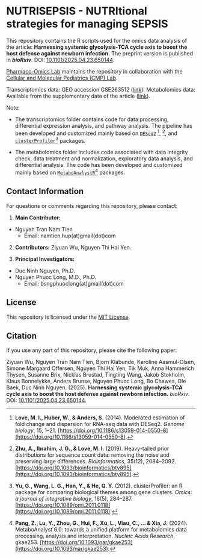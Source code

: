 # NUTRISEPSIS - NUTRItional strategies for managing SEPSIS

This repository contains the R scripts used for the omics data analysis of the article: **Harnessing systemic glycolysis-TCA cycle axis to boost the host defense against newborn infection.** The preprint version is published in ***bioRxiv***. DOI: [10.1101/2025.04.23.650144](https://doi.org/10.1101/2025.04.23.650144).

[Pharmaco-Omics Lab](https://pharmomicslab.site/) maintains the repository in collaboration with the [Cellular and Molecular Pediatrics (CMP) Lab](https://ivh.ku.dk/english/research/comparative-pediatrics-and-nutrition/cellular-and-molecular-pediatrics/).

Transcriptomics data: GEO accession GSE263512 ([link](https://www.ncbi.nlm.nih.gov/geo/query/acc.cgi?acc=GSE263512)). Metabolomics data: Available from the supplementary data of the article ([link](https://doi.org/10.1101/2025.04.23.650144)).

Note:

  - The transcriptomics folder contains code for data processing, differential expression analysis, and pathway analysis. The pipeline has been developed and customized mainly based on [`DESeq2`](https://www.bioconductor.org/packages/release/bioc/vignettes/DESeq2/inst/doc/DESeq2.html) [^1], [^2], and [`clusterProfiler`](https://yulab-smu.top/biomedical-knowledge-mining-book/)[^3] packages.

  - The metabolomics folder includes code associated with data integrity check, data treatment and normalization, exploratory data analysis, and differential analysis. The code has been developed and customized mainly based on [`MetaboAnalystR`](https://www.metaboanalyst.ca/docs/RTutorial.xhtml)[^4] packages.

## Contact Information

For questions or comments regarding this repository, please contact:

1. **Main Contributor:**
- Nguyen Tran Nam Tien
  - Email: namtien.hup(at)gmail(dot)com

2. **Contributors:** Ziyuan Wu, Nguyen Thi Hai Yen.

3. **Principal Investigators:**
- Duc Ninh Nguyen, Ph.D.
- Nguyen Phuoc Long, M.D., Ph.D.
  - Email: bsngphuoclong(at)gmail(dot)com

## License

This repository is licensed under the [MIT License](LICENSE).

## Citation

If you use any part of this repository, please cite the following paper:

Ziyuan Wu, Nguyen Tran Nam Tien, Bjorn Klabunde, Karoline Aasmul-Olsen, Simone Margaard Offersen, Nguyen Thi Hai Yen, Tik Muk, Anna Hammerich Thysen, Susanne Brix, Nicklas Brustad, Tingting Wang, Jakob Stokholm, Klaus Bonnelykke, Anders Brunse, Nguyen Phuoc Long, Bo Chawes, Ole Baek, Duc Ninh Nguyen. (2025). **Harnessing systemic glycolysis-TCA cycle axis to boost the host defense against newborn infection.** *bioRxiv*. DOI: [10.1101/2025.04.23.650144](https://doi.org/10.1101/2025.04.23.650144).


[^1]: **Love, M. I., Huber, W., & Anders, S.** (2014). Moderated estimation of fold change and dispersion for RNA-seq data with DESeq2. *Genome biology*, 15, 1–21. [https://doi.org/10.1186/s13059-014-0550-8](https://doi.org/10.1186/s13059-014-0550-8).
        
[^2]: **Zhu, A., Ibrahim, J. G., & Love, M. I.** (2019). Heavy-tailed prior distributions for sequence count data: removing the noise and preserving large differences. *Bioinformatics*, 35(12), 2084–2092. [https://doi.org/10.1093/bioinformatics/bty895](https://doi.org/10.1093/bioinformatics/bty895).

[^3]: **Yu, G., Wang, L. G., Han, Y., & He, Q. Y.** (2012). clusterProfiler: an R package for comparing biological themes among gene clusters. *Omics: a journal of integrative biology*, 16(5), 284–287. [https://doi.org/10.1089/omi.2011.0118](https://doi.org/10.1089/omi.2011.0118).

[^4]: **Pang, Z., Lu, Y., Zhou, G., Hui, F., Xu, L., Viau, C., ... & Xia, J.** (2024). MetaboAnalyst 6.0: towards a unified platform for metabolomics data processing, analysis and interpretation. *Nucleic Acids Research*, gkae253. [https://doi.org/10.1093/nar/gkae253](https://doi.org/10.1093/nar/gkae253).
